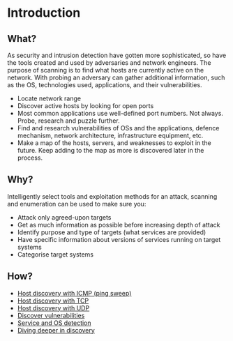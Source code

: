 # Introduction

## What?

As security and intrusion detection have gotten more sophisticated, so have the tools created and used by adversaries 
and network engineers. The purpose of scanning is to find what hosts are currently active on the network. With probing 
an adversary can gather additional information, such as the OS, technologies used, applications, and their vulnerabilities.

* Locate network range
* Discover active hosts by looking for open ports
* Most common applications use well-defined port numbers. Not always. Probe, research and puzzle further.
* Find and research vulnerabilities of OSs and the applications, defence mechanism, network architecture, infrastructure equipment, etc.
* Make a map of the hosts, servers, and weaknesses to exploit in the future. Keep adding to the map as more is discovered later in the process.

## Why?

Intelligently select tools and exploitation methods for an attack, scanning and enumeration can be used to make sure you:

* Attack only agreed-upon targets
* Get as much information as possible before increasing depth of attack
* Identify purpose and type of targets (what services are provided)
* Have specific information about versions of services running on target systems
* Categorise target systems

## How?

* [Host discovery with ICMP (ping sweep)](icmp.md)
* [Host discovery with TCP](tcp.md)
* [Host discovery with UDP](udp.md)
* [Discover vulnerabilities](vulns.md)
* [Service and OS detection](service-and-OS.md)
* [Diving deeper in discovery](analysis.md)
